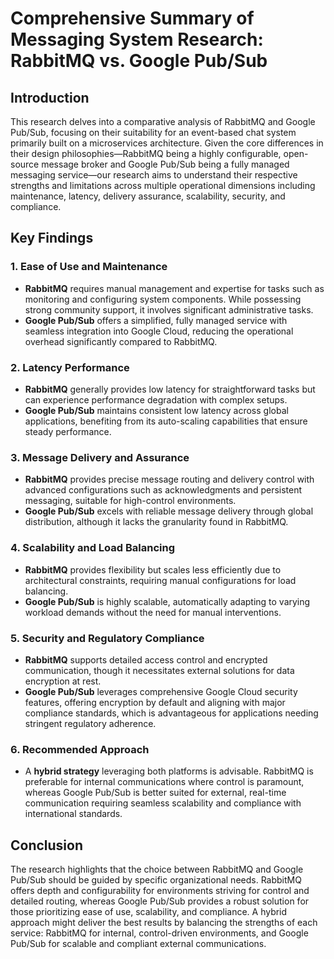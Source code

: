 # Comprehensive Summary of Messaging System Research: RabbitMQ vs. Google Pub/Sub

## Introduction
This research delves into a comparative analysis of RabbitMQ and Google Pub/Sub, focusing on their suitability for an event-based chat system primarily built on a microservices architecture. Given the core differences in their design philosophies—RabbitMQ being a highly configurable, open-source message broker and Google Pub/Sub being a fully managed messaging service—our research aims to understand their respective strengths and limitations across multiple operational dimensions including maintenance, latency, delivery assurance, scalability, security, and compliance.

## Key Findings

### 1. Ease of Use and Maintenance
- **RabbitMQ** requires manual management and expertise for tasks such as monitoring and configuring system components. While possessing strong community support, it involves significant administrative tasks.
- **Google Pub/Sub** offers a simplified, fully managed service with seamless integration into Google Cloud, reducing the operational overhead significantly compared to RabbitMQ.

### 2. Latency Performance
- **RabbitMQ** generally provides low latency for straightforward tasks but can experience performance degradation with complex setups.
- **Google Pub/Sub** maintains consistent low latency across global applications, benefiting from its auto-scaling capabilities that ensure steady performance.

### 3. Message Delivery and Assurance
- **RabbitMQ** provides precise message routing and delivery control with advanced configurations such as acknowledgments and persistent messaging, suitable for high-control environments.
- **Google Pub/Sub** excels with reliable message delivery through global distribution, although it lacks the granularity found in RabbitMQ.

### 4. Scalability and Load Balancing
- **RabbitMQ** provides flexibility but scales less efficiently due to architectural constraints, requiring manual configurations for load balancing.
- **Google Pub/Sub** is highly scalable, automatically adapting to varying workload demands without the need for manual interventions.

### 5. Security and Regulatory Compliance
- **RabbitMQ** supports detailed access control and encrypted communication, though it necessitates external solutions for data encryption at rest.
- **Google Pub/Sub** leverages comprehensive Google Cloud security features, offering encryption by default and aligning with major compliance standards, which is advantageous for applications needing stringent regulatory adherence.

### 6. Recommended Approach
- A **hybrid strategy** leveraging both platforms is advisable. RabbitMQ is preferable for internal communications where control is paramount, whereas Google Pub/Sub is better suited for external, real-time communication requiring seamless scalability and compliance with international standards.

## Conclusion
The research highlights that the choice between RabbitMQ and Google Pub/Sub should be guided by specific organizational needs. RabbitMQ offers depth and configurability for environments striving for control and detailed routing, whereas Google Pub/Sub provides a robust solution for those prioritizing ease of use, scalability, and compliance. A hybrid approach might deliver the best results by balancing the strengths of each service: RabbitMQ for internal, control-driven environments, and Google Pub/Sub for scalable and compliant external communications.